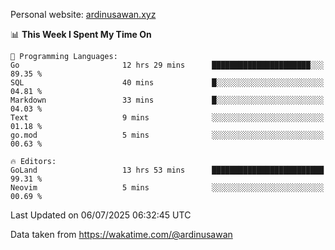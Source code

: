 Personal website: [ardinusawan.xyz](https://ardinusawan.xyz)

<!--START_SECTION:waka-->
📊 **This Week I Spent My Time On** 

```text
💬 Programming Languages: 
Go                       12 hrs 29 mins      ██████████████████████░░░   89.35 % 
SQL                      40 mins             █░░░░░░░░░░░░░░░░░░░░░░░░   04.81 % 
Markdown                 33 mins             █░░░░░░░░░░░░░░░░░░░░░░░░   04.03 % 
Text                     9 mins              ░░░░░░░░░░░░░░░░░░░░░░░░░   01.18 % 
go.mod                   5 mins              ░░░░░░░░░░░░░░░░░░░░░░░░░   00.63 % 

🔥 Editors: 
GoLand                   13 hrs 53 mins      █████████████████████████   99.31 % 
Neovim                   5 mins              ░░░░░░░░░░░░░░░░░░░░░░░░░   00.69 % 
```


 Last Updated on 06/07/2025 06:32:45 UTC
<!--END_SECTION:waka-->
Data taken from https://wakatime.com/@ardinusawan
